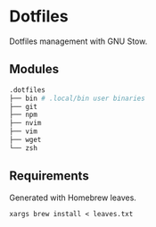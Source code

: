 # Dotfiles
Dotfiles management with GNU Stow.

## Modules
```bash
.dotfiles
├── bin # .local/bin user binaries
├── git
├── npm
├── nvim
├── vim
├── wget
└── zsh
```

## Requirements
Generated with Homebrew leaves.

`xargs brew install < leaves.txt`
